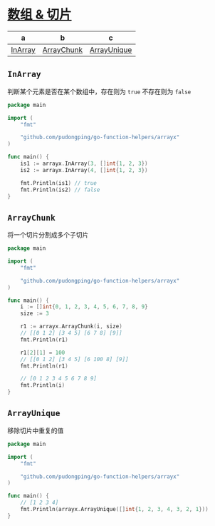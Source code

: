 # [数组 & 切片](#class-Arrayx)

a | b | c
--- | --- | --- 
[InArray](#method-InArray) | [ArrayChunk](#method-ArrayChunk) | [ArrayUnique](#method-ArrayUnique)


<a name="method-InArray"></a>
## `InArray`

判断某个元素是否在某个数组中，存在则为 `true` 不存在则为 `false`

```go
package main

import (
    "fmt"

    "github.com/pudongping/go-function-helpers/arrayx"
)

func main() {
    is1 := arrayx.InArray(3, []int{1, 2, 3})
    is2 := arrayx.InArray(4, []int{1, 2, 3})

    fmt.Println(is1) // true
    fmt.Println(is2) // false
}
```

## `ArrayChunk`
<a name="method-ArrayChunk"></a>

将一个切片分割成多个子切片

```go
package main

import (
    "fmt"

    "github.com/pudongping/go-function-helpers/arrayx"
)

func main() {
    i := []int{0, 1, 2, 3, 4, 5, 6, 7, 8, 9}
    size := 3

    r1 := arrayx.ArrayChunk(i, size)
	// [[0 1 2] [3 4 5] [6 7 8] [9]]
    fmt.Println(r1)

    r1[2][1] = 100
	// [[0 1 2] [3 4 5] [6 100 8] [9]]
    fmt.Println(r1)

	// [0 1 2 3 4 5 6 7 8 9]
    fmt.Println(i)
}
```

## `ArrayUnique`
<a name="method-ArrayUnique"></a>

移除切片中重复的值

```go
package main

import (
	"fmt"

	"github.com/pudongping/go-function-helpers/arrayx"
)

func main() {
	// [1 2 3 4]
	fmt.Println(arrayx.ArrayUnique([]int{1, 2, 3, 4, 3, 2, 1}))
}
```